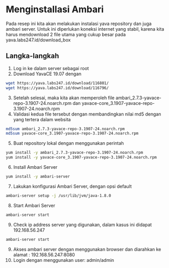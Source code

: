 Menginstallasi Ambari
=====================================================

Pada resep ini kita akan melakukan instalasi yava repository dan juga ambari server. Untuk ini diperlukan koneksi internet yang stabil, karena kita harus mendownload 2 file utama yang cukup besar pada yava.labs247.id/download_box

## Langka-langkah

1. Log in ke dalam server sebagai root
2. Download YavaCE 19.07 dengan
```bash
wget https://yava.labs247.id/download/116801/
wget https://yava.labs247.id/download/116796/
```
3. Setelah selesai, maka kita akan memperoleh file ambari_2.7.3-yavace-repo-3.1907-24.noarch.rpm dan yavace-core_3.1907-yavace-repo-3.1907-24.noarch.rpm
4. Validasi kedua file tersebut dengan membandingkan nilai md5 dengan yang tertera dalam websita
```bash
md5sum ambari_2.7.3-yavace-repo-3.1907-24.noarch.rpm
md5sum yavace-core_3.1907-yavace-repo-3.1907-24.noarch.rpm
```
5. Buat repository lokal dengan menggunakan perintah
```bash
yum install -y ambari_2.7.3-yavace-repo-3.1907-24.noarch.rpm
yum install -y yavace-core_3.1907-yavace-repo-3.1907-24.noarch.rpm
```
6. Install Ambari Server
```bash
yum install -y ambari-server
```
7. Lakukan konfigurasi Ambari Server, dengan opsi default
```bash
ambari-server setup -j /usr/lib/jvm/java-1.8.0
```
8. Start Ambari Server
```bash
ambari-server start
```
9. Check ip address server yang digunakan, dalam kasus ini didapat 192.168.56.247
```bash
ambari-server start
```
9. Akses ambari server dengan menggunakan browser dan diarahkan ke alamat : 192.168.56.247:8080
10. Login dengan menggunakan user: admin/admin
